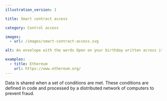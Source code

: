 ```yaml
---
illustration_version: 1

title: Smart contract access

category: Control access

images:
  - url: /images/smart-contract-access.svg

alt: An envelope with the words Open on your birthday written across it.

examples:
  - title: Ethereum
    url: https://www.ethereum.org/
---
```


Data is shared when a set of conditions are met. These conditions are defined in code and processed by a distributed network of computers to prevent fraud.
